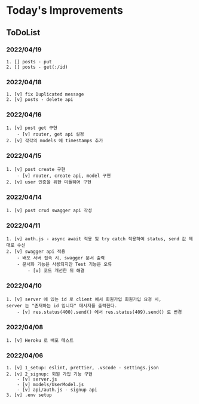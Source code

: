 # Today's Improvements

## ToDoList

### 2022/04/19
    1. [] posts - put
    2. [] posts - get(:/id)

### 2022/04/18
    1. [v] fix Duplicated message
    2. [v] posts - delete api 

### 2022/04/16
    1. [v] post get 구현
        - [v] router, get api 설정
    2. [v] 각각의 models 에 timestamps 추가

### 2022/04/15
    1. [v] post create 구현
        - [v] router, create api, model 구현
    2. [v] user 인증을 위한 미들웨어 구현

### 2022/04/14
    1. [v] post crud swagger api 작성 

### 2022/04/11
    1. [v] auth.js - async await 적용 및 try catch 적용하여 status, send 값 제대로 수신
    2. [v] swagger api 적용
        - 배포 서버 접속 시, swagger 문서 출력
        - 문서화 기능은 사용되지만 Test 기능은 오류
            - [v] 코드 개선한 뒤 해결

### 2022/04/10
    1. [v] server 에 있는 id 로 client 에서 회원가입 회원가입 요청 시, 
    server 는 "존재하는 id 입니다" 메시지를 출력한다.
        - [v] res.status(400).send() 에서 res.status(409).send() 로 변경

### 2022/04/08
    1. [v] Heroku 로 배포 테스트

### 2022/04/06
    1. [v] 1_setup: eslint, prettier, .vscode - settings.json
    2. [v] 2_signup: 회원 가입 기능 구현
        - [v] server.js
        - [v] models/UserModel.js
        - [v] api/auth.js - signup api
    3. [v] .env setup